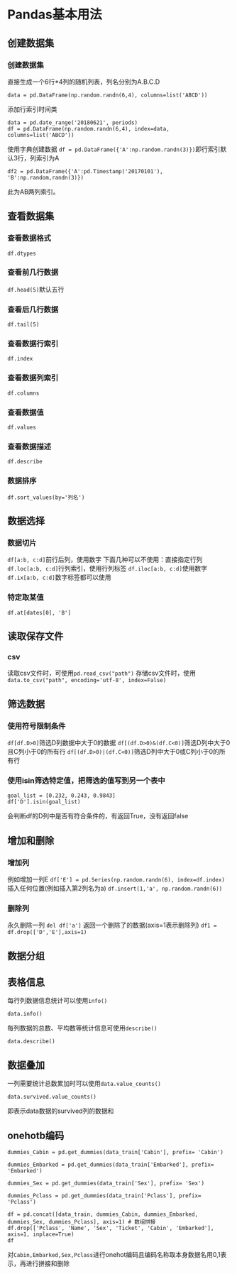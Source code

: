 # Pandas基本用法

## 创建数据集

### 创建数据集
直接生成一个6行*4列的随机列表，列名分别为A.B.C.D

`data = pd.DataFrame(np.random.randn(6,4), columns=list('ABCD'))`

添加行索引时间类
```
data = pd.date_range('20180621', periods)
df = pd.DataFrame(np.random.randn(6,4), index=data, columns=list('ABCD'))
```
使用字典创建数据
`df = pd.DataFrame({'A':np.random.randn(3)})`即行索引默认3行，列索引为A
```
df2 = pd.DataFrame({'A':pd.Timestamp('20170101'), 'B':np.random,randn(3)})
```
此为AB两列索引。

## 查看数据集

### 查看数据格式
`df.dtypes`

### 查看前几行数据
`df.head(5)`默认五行

### 查看后几行数据
`df.tail(5)`

### 查看数据行索引
`df.index`

### 查看数据列索引
`df.columns`

### 查看数据值
`df.values`

### 查看数据描述
`df.describe`

### 数据排序
`df.sort_values(by='列名')`

## 数据选择

### 数据切片
`df[a:b, c:d]`前行后列，使用数字
下面几种可以不使用：直接指定行列
`df.loc[a:b, c:d]`行列索引，使用行列标签
`df.iloc[a:b, c:d]`使用数字
`df.ix[a:b, c:d]`数字标签都可以使用

### 特定取某值
`df.at[dates[0], 'B']`

## 读取保存文件

### csv
读取csv文件时，可使用`pd.read_csv("path")`
存储csv文件时，使用`data.to_csv("path", encoding='utf-8', index=False)`

## 筛选数据

### 使用符号限制条件
`df[df.D>0]`筛选D列数据中大于0的数据
`df[(df.D>0)&(df.C<0)]`筛选D列中大于0且C列小于0的所有行
`df[(df.D>0)|(df.C<0)]`筛选D列中大于0或C列小于0的所有行

### 使用isin筛选特定值，把筛选的值写到另一个表中
```
goal_list = [0.232, 0.243, 0.9843]
df['D'].isin(goal_list)
```
会判断df的D列中是否有符合条件的，有返回True，没有返回false

## 增加和删除

### 增加列
例如增加一列E
`df['E'] = pd.Series(np.random.randn(6), index=df.index)`
插入任何位置(例如插入第2列名为a)
`df.insert(1,'a', np.random.randn(6))`

### 删除列
永久删除一列
`del df['a']`
返回一个删除了的数据(axis=1表示删除列)
`df1 = df.drop(['D','E'],axis=1)`

## 数据分组

## 表格信息
每行列数据信息统计可以使用`info()`
```
data.info()
```
每列数据的总数、平均数等统计信息可使用`describe()`
```
data.describe()
```

## 数据叠加
一列需要统计总数累加时可以使用`data.value_counts()`
```
data.survived.value_counts()
```
即表示data数据的survived列的数据和

## onehotb编码
```
dummies_Cabin = pd.get_dummies(data_train['Cabin'], prefix= 'Cabin')

dummies_Embarked = pd.get_dummies(data_train['Embarked'], prefix= 'Embarked')

dummies_Sex = pd.get_dummies(data_train['Sex'], prefix= 'Sex')

dummies_Pclass = pd.get_dummies(data_train['Pclass'], prefix= 'Pclass')

df = pd.concat([data_train, dummies_Cabin, dummies_Embarked, dummies_Sex, dummies_Pclass], axis=1) # 数组拼接
df.drop(['Pclass', 'Name', 'Sex', 'Ticket', 'Cabin', 'Embarked'], axis=1, inplace=True)
df
```
对`Cabin,Embarked,Sex,Pclass`进行onehot编码且编码名称取本身数据名用0,1表示，再进行拼接和删除

